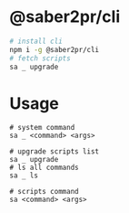 # @saber2pr/cli

```bash
# install cli
npm i -g @saber2pr/cli
# fetch scripts
sa _ upgrade
```

# Usage

```shell
# system command
sa _ <command> <args>

# upgrade scripts list
sa _ upgrade
# ls all commands
sa _ ls

# scripts command
sa <command> <args>
```